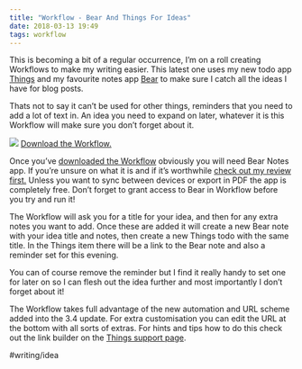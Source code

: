 ```yaml
---
title: "Workflow - Bear And Things For Ideas"
date: 2018-03-13 19:49
tags: workflow
---
```

This is becoming a bit of a regular occurrence, I’m on a roll creating Workflows to make my writing easier. This latest one uses my new todo app [Things](https://itunes.apple.com/gb/app/things-3/id904237743?mt=8&at=1000ltj4) and my favourite notes app [Bear](https://itunes.apple.com/gb/app/bear/id1016366447?mt=8&at=1000ltj4) to make sure I catch all the ideas I have for blog posts.

Thats not to say it can’t be used for other things, reminders that you need to add a lot of text in. An idea you need to expand on later, whatever it is this Workflow will make sure you don’t forget about it.

![](https://gr36.com/img/2018-03-13-workflow-idea-screenshots.png)
[Download the Workflow.](https://workflow.is/workflows/eba6f5949e9e443c8aa4a5e843fe39e2)

Once you’ve [downloaded the Workflow](https://workflow.is/workflows/eba6f5949e9e443c8aa4a5e843fe39e2) obviously you will need Bear Notes app. If you’re unsure on what it is and if it’s worthwhile [check out my review first.](https://gr36.com/2017-01-19-bear-app-review/) Unless you want to sync between devices or export in PDF the app is completely free. Don’t forget to grant access to Bear in Workflow before you try and run it!

The Workflow will ask you for a title for your idea, and then for any extra notes you want to add. Once these are added it will create a new Bear note with your idea title and notes, then create a new Things todo with the same title. In the Things item there will be a link to the Bear note and also a reminder set for this evening.

You can of course remove the reminder but I find it really handy to set one for later on so I can flesh out the idea further and most importantly I don’t forget about it!

The Workflow takes full advantage of the new automation and URL scheme added into the 3.4 update. For extra customisation you can edit the URL at the bottom with all sorts of extras. For hints and tips how to do this check out the link builder on the [Things support page](https://support.culturedcode.com/customer/en/portal/articles/2803573).

#writing/idea
